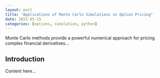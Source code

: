 ```yaml
---
layout: post
title: "Applications of Monte Carlo Simulations in Option Pricing"
date: 2023-05-15
categories: [options, simulation, python]
---
```


Monte Carlo methods provide a powerful numerical approach for pricing complex financial derivatives...

## Introduction

Content here...
